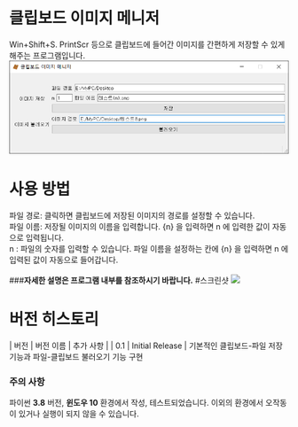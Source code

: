 # 클립보드 이미지 메니저
Win+Shift+S. PrintScr 등으로 클립보드에 들어간 이미지를 간편하게 저장할 수 있게 해주는 프로그램입니다.
<img src="./img/main.png">
# 사용 방법
파일 경로: 클릭하면 클립보드에 저장된 이미지의 경로를 설정할 수 있습니다. <br>
파일 이름: 저장될 이미지의 이름을 입력합니다. {n} 을 입력하면 n 에 입력한 값이 자동으로 입력됩니다. <br>
n       : 파일의 숫자를 입력할 수 있습니다.  파일 이름을 설정하는 칸에 {n} 을 입력하면 n 에 입력된 값이 자동으로 들어갑니다.
<br> <br>
###**자세한 설명은 프로그램 내부를 참조하시기 바랍니다.**
#스크린샷
<img src="https://i.imgur.com/LjaSTaN.mp4">

# 버전 히스토리
| 버전 | 버전 이름 | 추가 사항 |
| 0.1 | Initial Release | 기본적인 클립보드-파일 저장 기능과 파일-클립보드 불러오기 기능 구현

### 주의 사항
파이썬 **3.8** 버전, **윈도우 10** 환경에서 작성, 테스트되었습니다. 이외의 환경에서 오작동이 있거나 실행이 되지 않을 수 있습니다. <br>
